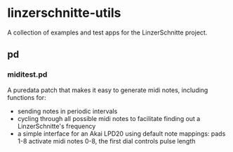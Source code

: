 linzerschnitte-utils
====================

A collection of examples and test apps for the LinzerSchnitte project.

## pd

### miditest.pd

A puredata patch that makes it easy to generate midi notes, including functions for:

- sending notes in periodic intervals
- cycling through all possible midi notes to facilitate finding out a LinzerSchnitte's frequency
- a simple interface for an Akai LPD20 using default note mappings: pads 1-8 activate midi notes 0-8, the first dial controls pulse length

